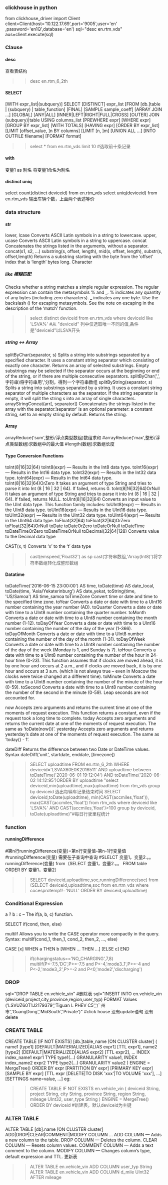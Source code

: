 
### clickhouse in python
from clickhouse_driver import Client
client=Client(host='10.122.17.69',port='9005',user='en' ,password='en1Q',database='en')
sql="desc en.rtm_vds"
aus=client.execute(sql)

### Clause
#### desc 
查看表结构
>>desc en.rtm_6_2th

#### SELECT
[WITH expr_list|(subquery)]
SELECT [DISTINCT] expr_list
[FROM [db.]table | (subquery) | table_function] [FINAL]
[SAMPLE sample_coeff]
[ARRAY JOIN ...]
[GLOBAL] [ANY|ALL] [INNER|LEFT|RIGHT|FULL|CROSS] [OUTER] JOIN (subquery)|table USING columns_list
[PREWHERE expr]
[WHERE expr]
[GROUP BY expr_list] [WITH TOTALS]
[HAVING expr]
[ORDER BY expr_list]
[LIMIT [offset_value, ]n BY columns]
[LIMIT [n, ]m]
[UNION ALL ...]
[INTO OUTFILE filename]
[FORMAT format]

>>select * from en.rtm_vds limit 10 #选取前十条记录

#### with
变量1 as 别名 将变量1命名为别名

#### distinct uniq
select count(distinct deviceid) from en.rtm_vds
select uniq(deviceid) from en.rtm_vds
输出车辆个数，上面两个表述等价

### data structure

#### str
lower, lcase
Converts ASCII Latin symbols in a string to lowercase.
upper, ucase
Converts ASCII Latin symbols in a string to uppercase.
concat
Concatenates the strings listed in the arguments, without a separator.
concat(s1, s2, ...)
substring(s, offset, length), mid(s, offset, length), substr(s, offset,length)
Returns a substring starting with the byte from the ‘offset’ index that is ‘length’ bytes long. Character
##### like 模糊匹配
Checks whether a string matches a simple regular expression.
The regular expression can contain the metasymbols % and _.
% indicates any quantity of any bytes (including zero characters).
_ indicates any one byte.
Use the backslash (\) for escaping metasymbols. See the note on escaping in the description of the ‘match’ function.
>>select distinct deviceid from en.rtm_vds where deviceid like 'LSVA%' #从 "deviceid" 列中仅选取唯一不同的值,条件是"deviceid"以LSVA开头

##### string <-> Array
splitByChar(separator, s)
Splits a string into substrings separated by a specified character. It uses a constant string separator which
consisting of exactly one character.
Returns an array of selected substrings. Empty substrings may be selected if the separator occurs at the
beginning or end of the string, or if there are multiple consecutive separators.
splitByChar(',',字符串)将字符串用','分割，得到一个字符串数组
splitByString(separator, s)
Splits a string into substrings separated by a string. It uses a constant string separator of multiple characters as the
separator. If the string separator is empty, it will split the string s into an array of single characters.
arrayStringConcat(arr[, separator])
Concatenates the strings listed in the array with the separator.’separator’ is an optional parameter: a constant
string, set to an empty string by default.
Returns the string.

#### Array
arrayReduce('sum',整形/浮点类型数组)数组求和
#arrayReduce('max',整形/浮点类型数组)求数组中的最大值
#length(数组)求数组长度

#### Type Conversion Functions
toInt(8|16|32|64)
toInt8(expr) — Results in the Int8 data type.
toInt16(expr) — Results in the Int16 data type.
toInt32(expr) — Results in the Int32 data type.
toInt64(expr) — Results in the Int64 data type.
toInt(8|16|32|64)OrZero
It takes an argument of type String and tries to parse it into Int (8 | 16 | 32 | 64). If failed, returns 0.
toInt(8|16|32|64)OrNull
It takes an argument of type String and tries to parse it into Int (8 | 16 | 32 | 64). If failed, returns NULL.
toUInt(8|16|32|64)
Converts an input value to the UInt data type. This function family includes:
toUInt8(expr) — Results in the UInt8 data type.
toUInt16(expr) — Results in the UInt16 data type.
toUInt32(expr) — Results in the UInt32 data type.
toUInt64(expr) — Results in the UInt64 data type.
toFloat(32|64)
toFloat(32|64)OrZero
toFloat(32|64)OrNull
toDate
toDateOrZero
toDateOrNull
toDateTime
toDateTimeOrZero
toDateTimeOrNull
toDecimal(32|64|128)
Converts value to the Decimal data type

CAST(x, t)
Converts ‘x’ to the ‘t’ data type
>>cast(emspeed,'Float32') as sp
>>cast(字符串数组,'Array(Int8)')将字符串数组转化成整形数组

#### Datatime 
toDateTime('2016-06-15 23:00:00') AS time,
toDate(time) AS date_local,
toDate(time, 'Asia/Yekaterinburg') AS date_yekat,
toString(time, 'US/Samoa') AS time_samoa
toTimeZone
Convert time or date and time to the specified time zone.
toYear
Converts a date or date with time to a UInt16 number containing the year number (AD).
toQuarter
Converts a date or date with time to a UInt8 number containing the quarter number.
toMonth
Converts a date or date with time to a UInt8 number containing the month number (1-12).
toDayOfYear
Converts a date or date with time to a UInt16 number containing the number of the day of the year (1-366).
toDayOfMonth
Converts a date or date with time to a UInt8 number containing the number of the day of the month (1-31).
toDayOfWeek
Converts a date or date with time to a UInt8 number containing the number of the day of the week (Monday is 1,
and Sunday is 7).
toHour
Converts a date with time to a UInt8 number containing the number of the hour in 24-hour time (0-23).
This function assumes that if clocks are moved ahead, it is by one hour and occurs at 2 a.m., and if clocks are
moved back, it is by one hour and occurs at 3 a.m. (which is not always true – even in Moscow the clocks were
twice changed at a different time).
toMinute
Converts a date with time to a UInt8 number containing the number of the minute of the hour (0-59).
toSecond
Converts a date with time to a UInt8 number containing the number of the second in the minute (0-59).
Leap seconds are not accounted for.

now
Accepts zero arguments and returns the current time at one of the moments of request execution.
This function returns a constant, even if the request took a long time to complete.
today
Accepts zero arguments and returns the current date at one of the moments of request execution.
The same as ‘toDate(now())’.
yesterday
Accepts zero arguments and returns yesterday’s date at one of the moments of request execution.
The same as ‘today() - 1’.

dateDiff
Returns the difference between two Date or DateTime values.
Syntax
dateDiff('unit', startdate, enddate, [timezone])

>>SELECT uploadtime FROM en.rtm_6_2th WHERE deviceid='LSVAX60E0K2016511' AND uploadtime between toDateTime('2020-06-01 19:12:04') AND toDateTime('2020-06-02 14:12:95')ORDER BY uploadtime 
>>"select deviceid,min(uploadtime),max(uploadtime) from rtm_vds group by deviceid  选出每辆车记录结束时间
>>SELECT deviceid,toDate(uploadtime), min(CAST(accmiles,'float')), max(CAST(accmiles,'float')) from rtm_vds where deviceid like 'LSVA%' AND CAST(accmiles,'float')>100 group by deviceid, toDate(uploadtime)"#每日行驶里程统计



### function
#### runningDifference
#第n行runningDifference(变量)=第n行变量值-第n-1行变量值
#runningDifference(变量) 需要在子查询中查询
#SLELCT 变量1，变量2.。。runningDifference(变量) from（SELECT 变量1，变量2.。。 FROM table ORDER BY 变量1，变量2）
>>SELECT deviceid,uploadtime,soc,runningDifference(soc) from (SELECT deviceid,uploadtime,soc from en.rtm_vds where cocesprotemp1!='NULL' ORDER BY deviceid,uploadtime)





### Conditional Expression
a ? b : c – The if(a, b, c) function.

SELECT if(cond, then, else)

multiIf
Allows you to write the CASE operator more compactly in the query.
Syntax: multiIf(cond_1, then_1, cond_2, then_2, ..., else)

CASE [x]
WHEN a THEN b
[WHEN ... THEN ...]
[ELSE c]
END

>>if(chargingstatus=='NO_CHARGING',7,8)
>>multiIf(P<-7.5,'DC',P>=-7.5 and P<-4,'mode3_1',P>=-4 and P<-2,'mode3_2',P>=-2 and P<0,'mode2','discharging')






### DROP
sql="DROP TABLE en.vehicle_vin"
#删除表
sql="INSERT INTO en.vehicle_vin (deviceid,project,city,province,region,user_typ) FORMAT Values ('LSVUZ60T1J2179379','Tiguan L PHEV C5','广州市','GuangDong','MidSouth','Private')"
#click house 没有update语句 没有delete

### CREATE TABLE
CREATE TABLE [IF NOT EXISTS] [db.]table_name [ON CLUSTER cluster]
(
    name1 [type1] [DEFAULT|MATERIALIZED|ALIAS expr1] [TTL expr1],
    name2 [type2] [DEFAULT|MATERIALIZED|ALIAS expr2] [TTL expr2],
    ...
    INDEX index_name1 expr1 TYPE type1(...) GRANULARITY value1,
    INDEX index_name2 expr2 TYPE type2(...) GRANULARITY value2
) ENGINE = MergeTree()
ORDER BY expr
[PARTITION BY expr]
[PRIMARY KEY expr]
[SAMPLE BY expr]
[TTL expr [DELETE|TO DISK 'xxx'|TO VOLUME 'xxx'], ...]
[SETTINGS name=value, ...]
eg:
>>CREATE TABLE IF NOT EXISTS en.vehicle_vin ( deviceid String, project String, city String, province String, region String, mileage UInt32, user_type String ) ENGINE = MergeTree() ORDER BY deviceid #新建表，默认deviceid为主键

### ALTER TABLE
ALTER TABLE [db].name [ON CLUSTER cluster] ADD|DROP|CLEAR|COMMENT|MODIFY COLUMN ...
ADD COLUMN — Adds a new column to the table.
DROP COLUMN — Deletes the column.
CLEAR COLUMN — Resets column values.
COMMENT COLUMN — Adds a text comment to the column.
MODIFY COLUMN — Changes column’s type, default expression and TTL.
更新表
>>ALTER TABLE en.vehicle_vin ADD COLUMN user_typ String
>>ALTER TABLE en.vehicle_vin ADD COLUMN d_mile UInt32 AFTER mileage
